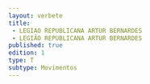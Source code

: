 ```yaml
---
layout: verbete
title:
 - LEGIAO REPUBLICANA ARTUR BERNARDES
 - LEGIÃO REPUBLICANA ARTUR BERNARDES
published: true
edition: 1  
type: T
subtype: Movimentos
---
```


